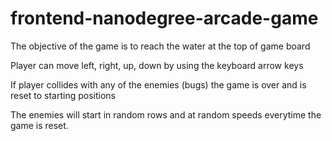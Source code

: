 frontend-nanodegree-arcade-game
===============================

The objective of the game is to reach the water at the top of game board

Player can move left, right, up, down by using the keyboard arrow keys

If player collides with any of the enemies (bugs) the game is over and is reset to starting positions

The enemies will start in random rows and at random speeds everytime the game is reset.